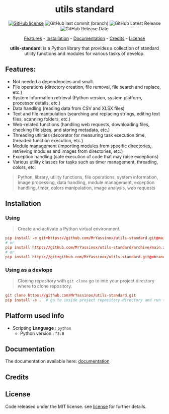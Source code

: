 <div align="center">

# utils standard
[![GitHub license](https://img.shields.io/github/license/MrYassinox/utils-standard?color=blue)](./LICENSE)
![GitHub last commit (branch)](https://img.shields.io/github/last-commit/MrYassinox/utils-standard/main?color=success&style=flat)
![GitHub Latest Release](https://img.shields.io/github/v/release/MrYassinox/utils-standard)
![GitHub Release Date](https://img.shields.io/github/release-date/MrYassinox/utils-standard?color=success&style=flat)

[Features](#features) - [Installation](#installation) - [Documentation](#documentation) - [Credits](#credits) - [License](#license)

**utils-standard**: is a Python library that provides a collection of standard utility functions and modules for various tasks of develop.

</div>

## Features:
- Not needed a dependencies and small.
- File operations (directory creation, file removal, file search and replace, etc.)
- System information retrieval (Python version, system platform, processor details, etc.)
- Data handling (reading data from CSV and XLSX files)
- Text and file manipulation (searching and replacing strings, editing text files, scanning folders, etc.)
- Web-related functions (handling web requests, downloading files, checking file sizes, and storing metadata, etc.)
- Threading utilities (decorator for measuring task execution time, threaded function execution, etc.)
- Module management (importing modules from specific directories, retrieving modules and images from directories, etc.)
- Exception handling (safe execution of code that may raise exceptions)
- Various utility classes for tasks such as timer management, threading, colors, etc.

> Python, library, utility functions, file operations, system information, image processing, data handling, module management, exception handling, timer, colors manipulation, image analysis, web requests

## Installation
### Using
> Create and activate a Python virtual environment.
```toml
pip install -e git+https://github.com/MrYassinox/utils-standard.git@main
# or
pip install https://github.com/MrYassinox/utils-standard/archive/main.zip
# or
pip install https://git+github.com/MrYassinox/utils-standard.git@<branch_name or hash or version or tag>
```

### Using as a devlope
> Cloning repository with `git clone` go to into your project directory where to clone repository.
```toml
git clone https://github.com/MrYassinox/utils-standard.git
pip install -e .  # go to inside project repository directory and run this command.
```

## Platform used info
- Scripting __Language__ : ``python``
  - Python version : ``^3.8``

## Documentation
The documentation available here: [documentation](./doc/api/)
<!-- The documentation has not available currently. -->

## Credits

## License
Code released under the MIT license. see [license](./LICENSE) for further details.
